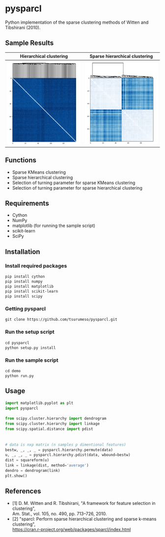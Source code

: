 # pysparcl

Python implementation of the sparse clustering methods of Witten and Tibshirani (2010).

## Sample Results
|Hierarchical clustering|Sparse hierarchical clustering|
|:-:|:-:|
|![](images/hc.png)|![](images/shc.png)|

## Functions

- Sparse KMeans clustering
- Sparse hierarchical clustering
- Selection of turning parameter for sparse KMeans clustering
- Selection of turning parameter for sparse hierarchical clustering

## Requirements

- Cython
- NumPy
- matplotlib (for running the sample script)
- scikit-learn
- SciPy

## Installation

### Install required packages
```
pip install cython
pip install numpy
pip install matplotlib
pip install scikit-learn
pip install scipy
```

### Getting pysparcl
```
git clone https://github.com/tsurumeso/pysparcl.git
```

### Run the setup script
```
cd pysparcl
python setup.py install
```

### Run the sample script
```
cd demo
python run.py
```

## Usage
```python
import matplotlib.pyplot as plt
import pysparcl

from scipy.cluster.hierarchy import dendrogram
from scipy.cluster.hierarchy import linkage
from scipy.spatial.distance import pdist


# data is nxp matrix (n samples p dimentional features)
bestw, _, _, _ = pysparcl.hierarchy.permute(data)
u, _, _, _ = pysparcl.hierarchy.pdist(data, wbound=bestw)
dist = squareform(u)
link = linkage(dist, method='average')
dendro = dendrogram(link)
plt.show()
```

## References
- [1] D. M. Witten and R. Tibshirani, "A framework for feature selection in clustering",  
Am. Stat., vol. 105, no. 490, pp. 713–726, 2010.
- [2] "sparcl: Perform sparse hierarchical clustering and sparse k-means clustering",  
https://cran.r-project.org/web/packages/sparcl/index.html
